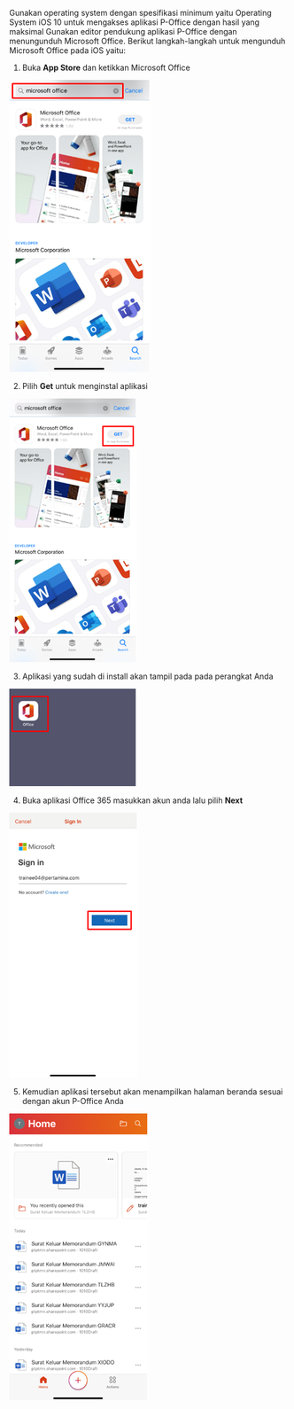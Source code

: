 Gunakan operating system dengan spesifikasi minimum yaitu Operating System iOS 10 untuk mengakses aplikasi P-Office dengan hasil yang maksimal
Gunakan editor pendukung aplikasi P-Office dengan menungunduh Microsoft Office. Berikut langkah-langkah untuk mengunduh Microsoft Office pada iOS yaitu:

1. Buka **App Store** dan ketikkan Microsoft Office

![gambar](Spesifikasi/iOS/SP01.png)
 
2. Pilih **Get** untuk menginstal aplikasi

![gambar](Spesifikasi/iOS/SP02.png)
 
3. Aplikasi yang sudah di install akan tampil pada pada perangkat Anda

![gambar](Spesifikasi/iOS/SP03.png)

4. Buka aplikasi Office 365 masukkan akun anda lalu pilih **Next**
 
![gambar](Spesifikasi/iOS/SP04.png)

5. Kemudian aplikasi tersebut akan menampilkan halaman beranda sesuai dengan akun P-Office Anda

![gambar](Spesifikasi/iOS/SP05.png)